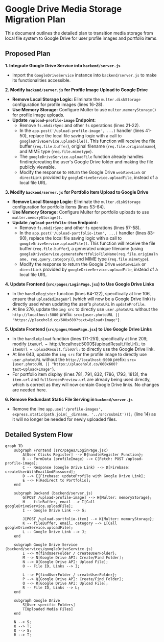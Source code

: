 # Google Drive Media Storage Migration Plan

This document outlines the detailed plan to transition media storage from local file system to Google Drive for user profile images and portfolio items.

## Proposed Plan

**1. Integrate Google Drive Service into `backend/server.js`**
   - Import the `GoogleDriveService` instance into `backend/server.js` to make its functionalities accessible.

**2. Modify `backend/server.js` for Profile Image Upload to Google Drive**
   - **Remove Local Storage Logic:** Eliminate the `multer.diskStorage` configuration for profile images (lines 16-28).
   - **Use Memory Storage:** Configure Multer to use `multer.memoryStorage()` for profile image uploads.
   - **Update `/upload-profile-image` Endpoint:**
     - Remove `fs.mkdirSync` and other `fs` operations (lines 21-22).
     - In the `app.post('/upload-profile-image', ...)` handler (lines 41-50), replace the local file saving logic with a call to `googleDriveService.uploadFile()`. This function will receive the file buffer (`req.file.buffer`), original filename (`req.file.originalname`), and MIME type (`req.file.mimetype`).
     - The `googleDriveService.uploadFile` function already handles finding/creating the user's Google Drive folder and making the file publicly viewable.
     - Modify the response to return the Google Drive `webViewLink` or `directLink` provided by `googleDriveService.uploadFile`, instead of a local file URL.

**3. Modify `backend/server.js` for Portfolio Item Upload to Google Drive**
   - **Remove Local Storage Logic:** Eliminate the `multer.diskStorage` configuration for portfolio items (lines 53-64).
   - **Use Memory Storage:** Configure Multer for portfolio uploads to use `multer.memoryStorage()`.
   - **Update `/upload-portfolio-item` Endpoint:**
     - Remove `fs.mkdirSync` and other `fs` operations (lines 57-58).
     - In the `app.post('/upload-portfolio-item', ...)` handler (lines 83-90), replace the local file saving logic with a call to `googleDriveService.uploadFile()`. This function will receive the file buffer (`req.file.buffer`), a generated unique filename (using `googleDriveService.generatePortfolioFileName(req.file.originalname, req.query.category)`), and MIME type (`req.file.mimetype`).
     - Modify the response to return the Google Drive `webViewLink` or `directLink` provided by `googleDriveService.uploadFile`, instead of a local file URL.

**4. Update Frontend (`src/pages/LoginPage.jsx`) to Use Google Drive Links**
   - In the `handleRegister` function (lines 64-122), specifically at line 106, ensure that `uploadedImageUrl` (which will now be a Google Drive link) is directly used when updating the user's `photoURL` in `updateProfile`.
   - At line 276, update the `img src` to directly use `user.photoURL` without the `http://localhost:5000` prefix: `src={user.photoURL || "https://placehold.co/600x600?text=Upload+Image"}`.

**5. Update Frontend (`src/pages/HomePage.jsx`) to Use Google Drive Links**
   - In the `handleUpload` function (lines 171-251), specifically at line 209, modify `itemUrl = `http://localhost:5000${uploadResult.fileUrl}`;` to `itemUrl = uploadResult.fileUrl;` to directly use the Google Drive link.
   - At line 643, update the `img src` for the profile image to directly use `user.photoURL` without the `http://localhost:5000` prefix: `src={user.photoURL || "https://placehold.co/600x600?text=Upload+Image"}`.
   - For portfolio item display (lines 781, 791, 832, 1786, 1793, 1813), the `item.url` and `fullScreenPreview.url` are already being used directly, which is correct as they will now contain Google Drive links. No changes are needed here.

**6. Remove Redundant Static File Serving in `backend/server.js`**
   - Remove the line `app.use('/profile-images', express.static(path.join(__dirname, '../src/submit')));` (line 14) as it will no longer be needed for newly uploaded files.

## Detailed System Flow

```mermaid
graph TD
    subgraph Frontend (src/pages/LoginPage.jsx)
        A[User Clicks Register] --> B{handleRegister Function};
        B -- FormData (profileImage) --> C[Fetch: POST /upload-profile-image];
        C -- Response (Google Drive Link) --> D[Firebase: createUserWithEmailAndPassword];
        D --> E[Firebase: updateProfile with Google Drive Link];
        E --> F[Redirect to Portfolio];
    end

    subgraph Backend (backend/server.js)
        G[POST /upload-profile-image] --> H{Multer: memoryStorage};
        H -- fileBuffer, email --> I[Call googleDriveService.uploadFile];
        I -- Google Drive Link --> G;

        J[POST /upload-portfolio-item] --> K{Multer: memoryStorage};
        K -- fileBuffer, email, category --> L[Call googleDriveService.uploadFile];
        L -- Google Drive Link --> J;
    end

    subgraph Google Drive Service (backend/services/googleDriveService.js)
        I --> M{findUserFolder / createUserFolder};
        M --> N[Google Drive API: Create/Find Folder];
        N --> O[Google Drive API: Upload File];
        O -- File ID, Links --> I;

        L --> P{findUserFolder / createUserFolder};
        P --> Q[Google Drive API: Create/Find Folder];
        Q --> R[Google Drive API: Upload File];
        R -- File ID, Links --> L;
    end

    subgraph Google Drive
        S[User-specific Folders]
        T[Uploaded Media Files]
    end

    N --> S;
    O --> T;
    Q --> S;
    R --> T;